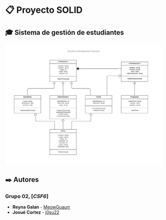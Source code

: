 # 📋 Proyecto SOLID

## 🎓 Sistema de gestión de estudiantes

<p align="center">
  <img src="./Recursos/uml.png" alt="UML" width="720">
</p>

## ✒️ Autores
### Grupo 02, [_CSF6_]
* **Reyna Galan** - [MeowGuaurr](https://github.com/MeowGuaurr)
* **Josué Cortez** - [j0su22](https://github.com/j0su22)